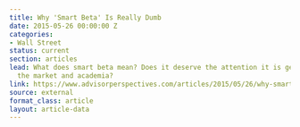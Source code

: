 ```yaml
---
title: Why 'Smart Beta' Is Really Dumb
date: 2015-05-26 00:00:00 Z
categories:
- Wall Street
status: current
section: articles
lead: What does smart beta mean? Does it deserve the attention it is getting from
  the market and academia?
link: https://www.advisorperspectives.com/articles/2015/05/26/why-smart-beta-is-really-dumb
source: external
format_class: article
layout: article-data
---
```


